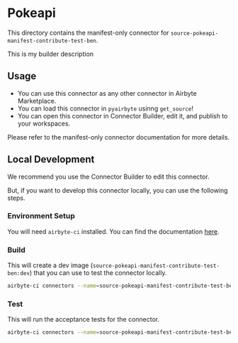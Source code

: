 # Pokeapi
This directory contains the manifest-only connector for `source-pokeapi-manifest-contribute-test-ben`.

This is my builder description
## Usage

- You can use this connector as any other connector in Airbyte Marketplace.
- You can load this connector in `pyairbyte` usinng `get_source`!
- You can open this connector in Connector Builder, edit it, and publish to your workspaces.

Please refer to the manifest-only connector documentation for more details.

## Local Development
We recommend you use the Connector Builder to edit this connector.

But, if you want to develop this connector locally, you can use the following steps.

### Environment Setup
You will need `airbyte-ci` installed. You can find the documentation [here](airbyte-ci).

### Build
This will create a dev image (`source-pokeapi-manifest-contribute-test-ben:dev`) that you can use to test the connector locally.
```bash
airbyte-ci connectors --name=source-pokeapi-manifest-contribute-test-ben build
```

### Test
This will run the acceptance tests for the connector.
```bash
airbyte-ci connectors --name=source-pokeapi-manifest-contribute-test-ben test
```

